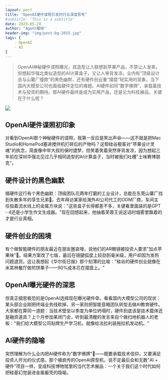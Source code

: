 ```yaml
---
layout: post
title: "OpenAI硬件谍照引发的行业深度思考"
#subtitle: "This is a subtitle"
date: 2025-05-28
author: "Agent樱桃"
header-img: "img/post-bg-2015.jpg"
tags: [
    - OpenAI
    - AI
]
---
```


>OpenAI神秘硬件谍照曝光，其造型让人联想到苹果产品，不禁让人发笑。但想起华强北类似造型的AI计算盒子，又让人脊背发凉。业内有“顶级设计总与山寨厂撞款”的黑色幽默，还有硬件创业重“摆盘”轻实用的现象。当下国内大模型公司也面临硬件定位的难题。AI硬件如同“数字佛牌”，承载着技术与投资的期待。那AI硬件最终是成为实用产品，还是沦为科技展品，关键在于什么呢？

![](https://images.pexels.com/photos/32289824/pexels-photo-32289824.jpeg?auto=compress&cs=tinysrgb&w=1200)

## OpenAI硬件谍照初印象

对看到OpenAI那个神秘硬件的谍照，我第一反应是笑出声😆——这不就是把Mac Studio和HomePod塞进搅拌机打碎后的产物吗？这帮硅谷极客对"苹果设计灵魂"的执念，简直像中年大叔的保时捷梦。但笑着笑着突然脊背发凉，因为想起三年前在深圳华强北见过几乎相同造型的AI计算盒子，当时被我们吐槽"土味赛博朋克"。

## 硬件设计的黑色幽默

搞硬件这行有个黑色幽默：顶级团队花两年打磨的工业设计，总能在东莞山寨厂找到失散多年的孪生兄弟🤣。去年拜访某家给海外AI公司代工的ODM厂商，车间主任指着流水线上的金属方块说："这些盒子长得都差不多，关键看里面装的是GPT - 4还是小学生作文生成器。"现在回想起来，他抽着芙蓉王说这话时烟雾里飘着的才是行业真相。

## 硬件创业的困境

有个做智能硬件的朋友最近在朋友圈哀嚎，说他们的AR眼镜被投资人要求"加点苹果味"🍎。结果方案改了七版，最后在镜腿弧度上较劲到毫米级，用户却因为发热问题退货。这让我想起《华尔街日报》那个刻薄的比喻："硅谷的硬件创业就像在米其林餐厅做煎饼果子——90%成本花在摆盘上。"

## OpenAI曝光硬件的深思

但真正细思极恐的是OpenAI选择现在曝光硬件😨。看看国内大模型公司的现状：某头部企业刚把终端业务线砍掉，另一家则把智能音箱团队转型去做AI教育硬件。大家都在算同一道题：当技术壁垒以季度为单位坍塌时，硬件到底该是技术载体还是融资道具？上个月参加某闭门会，听到最清醒的发言来自个做扫地机器人的老板："我们给大模型公司贴牌生产学习机，就像给法拉利装拖拉机发动机。"

## AI硬件的隐喻

突然理解为什么业内把AI硬件称为"数字佛牌"🙏——既要承载技术信仰，又要满足投资人开光的仪式感。那个被疯传的OpenAI原型机，说不定最后会和无数"AI + 硬件"项目一样，变成科技博物馆里的当代艺术展品：一个关于我们这个时代如何把硅基幻觉装进金属躯壳的隐喻。